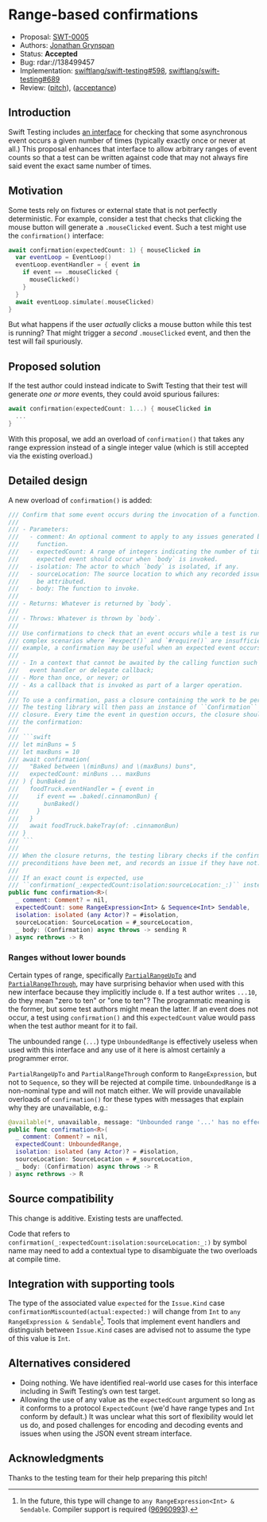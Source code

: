 # Range-based confirmations

* Proposal: [SWT-0005](0005-ranged-confirmations.md)
* Authors: [Jonathan Grynspan](https://github.com/grynspan)
* Status: **Accepted**
* Bug: rdar://138499457
* Implementation: [swiftlang/swift-testing#598](https://github.com/swiftlang/swift-testing/pull/598), [swiftlang/swift-testing#689](https://github.com/swiftlang/swift-testing/pull689)
* Review: ([pitch](https://forums.swift.org/t/pitch-range-based-confirmations/74589)),
  ([acceptance](https://forums.swift.org/t/pitch-range-based-confirmations/74589/7))

## Introduction

Swift Testing includes [an interface](https://swiftpackageindex.com/swiftlang/swift-testing/main/documentation/testing/confirmation(_:expectedcount:isolation:sourcelocation:_:))
for checking that some asynchronous event occurs a given number of times
(typically exactly once or never at all.) This proposal enhances that interface
to allow arbitrary ranges of event counts so that a test can be written against
code that may not always fire said event the exact same number of times.

## Motivation

Some tests rely on fixtures or external state that is not perfectly
deterministic. For example, consider a test that checks that clicking the mouse
button will generate a `.mouseClicked` event. Such a test might use the
`confirmation()` interface:

```swift
await confirmation(expectedCount: 1) { mouseClicked in
  var eventLoop = EventLoop()
  eventLoop.eventHandler = { event in
    if event == .mouseClicked {
      mouseClicked()
    }
  }
  await eventLoop.simulate(.mouseClicked)
}
```

But what happens if the user _actually_ clicks a mouse button while this test is
running? That might trigger a _second_ `.mouseClicked` event, and then the test
will fail spuriously.

## Proposed solution

If the test author could instead indicate to Swift Testing that their test will
generate _one or more_ events, they could avoid spurious failures:

```swift
await confirmation(expectedCount: 1...) { mouseClicked in
  ...
}
```

With this proposal, we add an overload of `confirmation()` that takes any range
expression instead of a single integer value (which is still accepted via the
existing overload.)

## Detailed design

A new overload of `confirmation()` is added:

```swift
/// Confirm that some event occurs during the invocation of a function.
///
/// - Parameters:
///   - comment: An optional comment to apply to any issues generated by this
///     function.
///   - expectedCount: A range of integers indicating the number of times the
///     expected event should occur when `body` is invoked.
///   - isolation: The actor to which `body` is isolated, if any.
///   - sourceLocation: The source location to which any recorded issues should
///     be attributed.
///   - body: The function to invoke.
///
/// - Returns: Whatever is returned by `body`.
///
/// - Throws: Whatever is thrown by `body`.
///
/// Use confirmations to check that an event occurs while a test is running in
/// complex scenarios where `#expect()` and `#require()` are insufficient. For
/// example, a confirmation may be useful when an expected event occurs:
///
/// - In a context that cannot be awaited by the calling function such as an
///   event handler or delegate callback;
/// - More than once, or never; or
/// - As a callback that is invoked as part of a larger operation.
///
/// To use a confirmation, pass a closure containing the work to be performed.
/// The testing library will then pass an instance of ``Confirmation`` to the
/// closure. Every time the event in question occurs, the closure should call
/// the confirmation:
///
/// ```swift
/// let minBuns = 5
/// let maxBuns = 10
/// await confirmation(
///   "Baked between \(minBuns) and \(maxBuns) buns",
///   expectedCount: minBuns ... maxBuns
/// ) { bunBaked in
///   foodTruck.eventHandler = { event in
///     if event == .baked(.cinnamonBun) {
///       bunBaked()
///     }
///   }
///   await foodTruck.bakeTray(of: .cinnamonBun)
/// }
/// ```
///
/// When the closure returns, the testing library checks if the confirmation's
/// preconditions have been met, and records an issue if they have not.
///
/// If an exact count is expected, use
/// ``confirmation(_:expectedCount:isolation:sourceLocation:_:)`` instead.
public func confirmation<R>(
  _ comment: Comment? = nil,
  expectedCount: some RangeExpression<Int> & Sequence<Int> Sendable,
  isolation: isolated (any Actor)? = #isolation,
  sourceLocation: SourceLocation = #_sourceLocation,
  _ body: (Confirmation) async throws -> sending R
) async rethrows -> R
```

### Ranges without lower bounds

Certain types of range, specifically [`PartialRangeUpTo`](https://developer.apple.com/documentation/swift/partialrangeupto)
and [`PartialRangeThrough`](https://developer.apple.com/documentation/swift/partialrangethrough),
may have surprising behavior when used with this new interface because they
implicitly include `0`. If a test author writes `...10`, do they mean "zero to
ten" or "one to ten"? The programmatic meaning is the former, but some test
authors might mean the latter. If an event does not occur, a test using
`confirmation()` and this `expectedCount` value would pass when the test author
meant for it to fail.

The unbounded range (`...`) type `UnboundedRange` is effectively useless when
used with this interface and any use of it here is almost certainly a programmer
error.

`PartialRangeUpTo` and `PartialRangeThrough` conform to `RangeExpression`, but
not to `Sequence`, so they will be rejected at compile time. `UnboundedRange` is
a non-nominal type and will not match either. We will provide unavailable
overloads of `confirmation()` for these types with messages that explain why
they are unavailable, e.g.:

```swift
@available(*, unavailable, message: "Unbounded range '...' has no effect when used with a confirmation.")
public func confirmation<R>(
  _ comment: Comment? = nil,
  expectedCount: UnboundedRange,
  isolation: isolated (any Actor)? = #isolation,
  sourceLocation: SourceLocation = #_sourceLocation,
  _ body: (Confirmation) async throws -> R
) async rethrows -> R
```

## Source compatibility

This change is additive. Existing tests are unaffected.

Code that refers to `confirmation(_:expectedCount:isolation:sourceLocation:_:)`
by symbol name may need to add a contextual type to disambiguate the two
overloads at compile time.

## Integration with supporting tools

The type of the associated value `expected` for the `Issue.Kind` case
`confirmationMiscounted(actual:expected:)` will change from `Int` to
`any RangeExpression & Sendable`[^1]. Tools that implement event handlers and
distinguish between `Issue.Kind` cases are advised not to assume the type of
this value is `Int`.

## Alternatives considered

- Doing nothing. We have identified real-world use cases for this interface
  including in Swift Testing’s own test target.
- Allowing the use of any value as the `expectedCount` argument so long as it
  conforms to a protocol `ExpectedCount` (we'd have range types and `Int`
  conform by default.) It was unclear what this sort of flexibility would let
  us do, and posed challenges for encoding and decoding events and issues when
  using the JSON event stream interface.

## Acknowledgments

Thanks to the testing team for their help preparing this pitch!

[^1]: In the future, this type will change to
      `any RangeExpression<Int> & Sendable`. Compiler support is required
      ([96960993](rdar://96960993)).
